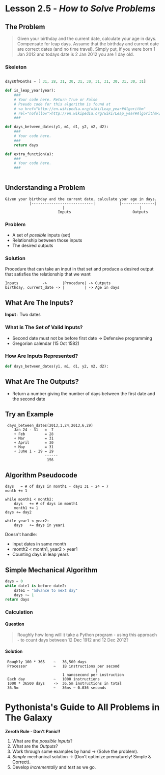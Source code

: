 # Lesson 2.5 - _How to Solve Problems_


## The Problem
> Given your birthday and the current date, calculate your age in days. Compensate for leap days. Assume that the birthday and current date are correct dates (and no time travel). Simply put, if you were born 1 Jan 2012 and todays date is 2 Jan 2012 you are 1 day old.

### Skeleton
```python

daysOfMonths = [ 31, 28, 31, 30, 31, 30, 31, 31, 30, 31, 30, 31]

def is_leap_year(year):
    ###
    # Your code here. Return True or False
    # Pseudo code for this algorithm is found at
    # <a href="http://en.wikipedia.org/wiki/Leap_year#Algorithm" 
    # rel="nofollow">http://en.wikipedia.org/wiki/Leap_year#Algorithm</a>
    ###

def days_between_dates(y1, m1, d1, y2, m2, d2):
    ###
    # Your code here.
    ###
    return days

def extra_function(a):
    ###
    # Your code here.
    ###
    
```
## Understanding a Problem
```
Given your birthday and the current date, calculate your age in days.
           |----------------------------|           |---------------|
                          |                                  |
                        Inputs                            Outputs
```
### Problem
- A set of _possible_ inputs (set)
- Relationship between those inputs 
- The desired outputs

### Solution
Procedure that can take an input in that set and produce a desired output that satisfies the relationship that we want
```
Inputs           ->       |Procedure| -> Outputs
birthday, current_date -> |         | -> Age in days
```

## What Are The Inputs?
 **Input** : Two dates
 
### What is The Set of Valid Inputs?
- Second date must not be before first date  -> Defensive programming
- Gregorian calendar (15 Oct 1582)

### How Are Inputs Represented?
```python
def days_between_dates(y1, m1, d1, y2, m2, d2):
```

## What Are The Outputs?

- Return a number giving the number of days between the first date and the second date

## Try an Example
``` 
 days_between_dates(2013,1,24,2013,6,29)
    Jan 24 - 31   =  7
    + Feb         = 28
    + Mar         = 31
    + April       = 30
    + May         = 31
    + June 1 - 29 = 29
                  ------
                   156
```

## Algorithm Pseudocode
``` 
days   = # of days in month1 - day1 31 - 24 = 7
month += 1

while month1 < month2:
    days   += # of days in month1
    month1 += 1
days += day2
 
while year1 < year2:
    days   += days in year1    
```
Doesn't handle:
- Input dates in same month
- month2 < month1, year2 > year1
- Counting days in leap years

## Simple Mechanical Algorithm
``` python
days = 0 
while date1 is before date2:
    date1 = "advance to next day"
    days += 1
return days    
```

### Calculation
#### Question
> Roughly how long will it take a Python program - using this approach - to count days between 12 Dec 1912 and 12 Dec 2012?

#### Solution
```
 Roughly 100 * 365    ~   36,500 days
 Processor            ~   1B instructions per second
                                         |
                          1 nanosecond per instruction
 Each day             ~   1000 instructions
 1000 * 36500 days    ->  36.5m instructions in total
 36.5m                ~   36ms ~ 0.036 seconds
```

# Pythonista's Guide to All Problems in The Galaxy
**Zeroth Rule - Don't Panic!!**
1. What are the _possible Inputs_?
2. What are the _Outputs_?
3. Work through some examples by hand -> (Solve the problem).
4. _Simple_ mechanical solution -> (Don't optimize prematurely! Simple & Correct).
5. Develop _incrementally_ and _test_ as we go.
